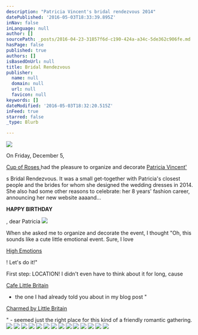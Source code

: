 ```yaml
---
description: "Patricia Vincent's bridal rendezvous 2014"
datePublished: '2016-05-03T18:33:39.895Z'
inNav: false
inLanguage: null
author: []
sourcePath: _posts/2016-04-23-31857f6d-c190-424a-a34c-5de362c906fe.md
hasPage: false
published: true
authors: []
isBasedOnUrl: null
title: Bridal Rendezvous
publisher:
  name: null
  domain: null
  url: null
  favicon: null
keywords: []
dateModified: '2016-05-03T18:32:20.515Z'
inFeed: true
starred: false
_type: Blurb

---
```

![](https://the-grid-user-content.s3-us-west-2.amazonaws.com/496986d4-b8f5-4332-8510-6ce459c12b3f.jpg)

On Friday, December 5,

[Cup of Roses ][0]had the pleasure to organize and decorate [Patricia Vincent'][1]

s Bridal Rendezvous. It was a small get-together with Patricia's closest people and the brides for whom she designed the wedding dresses in 2014\. She also had some other reasons to celebrate: her 8 years' fashion career, announcing her new website aaaand...

**HAPPY BIRTHDAY**

, dear Patricia
![](https://the-grid-user-content.s3-us-west-2.amazonaws.com/55691453-7494-46ef-81da-70ddd50b5801.jpg)

When she asked me to organize and decorate the event, I thought "Oh, this sounds like a cute little emotional event. Sure, I love

[High Emotions][2]

! Let's do it!"

First step: LOCATION! I didn't even have to think about it for long, cause

[Cafe Little Britain][3]

- the one I had already told you about in my blog post "

[Charmed by Little Britain][4]

" - seemed just the right place for this kind of a friendly romantic gathering.
![](https://the-grid-user-content.s3-us-west-2.amazonaws.com/3b8498e8-ccda-4601-a733-d5b89f038c78.jpg)
![](https://the-grid-user-content.s3-us-west-2.amazonaws.com/d3f1f882-8744-49eb-97d1-9636ff51fe98.jpg)
![](https://the-grid-user-content.s3-us-west-2.amazonaws.com/35177fb8-4a3a-4218-92ba-0d110578e397.jpg)
![](https://the-grid-user-content.s3-us-west-2.amazonaws.com/6df3fb75-ca60-4041-9d16-234205ed14eb.jpg)
![](https://the-grid-user-content.s3-us-west-2.amazonaws.com/76e86b55-633a-494a-ab11-4c2efc5d2823.jpg)
![](https://the-grid-user-content.s3-us-west-2.amazonaws.com/8a942231-c29b-41be-9c19-9a0395ec9ee4.jpg)
![](https://the-grid-user-content.s3-us-west-2.amazonaws.com/162a1412-86d6-49c8-804e-d9e2c9928b79.jpg)
![](https://the-grid-user-content.s3-us-west-2.amazonaws.com/8c1bbd53-b1d7-4696-842f-9285e77f3fc6.jpg)
![](https://the-grid-user-content.s3-us-west-2.amazonaws.com/a69797ce-3f85-4f1f-a274-4c08738c707b.jpg)
![](https://the-grid-user-content.s3-us-west-2.amazonaws.com/b223ec3c-5638-43f7-ae41-1b5920fb0f9a.jpg)
![](https://the-grid-user-content.s3-us-west-2.amazonaws.com/8b80d923-ef58-47ec-88bd-48dabf2efb6d.jpg)
![](https://the-grid-user-content.s3-us-west-2.amazonaws.com/2bdf8554-9e1a-4a6b-b703-2fea34aae775.jpg)
![](https://the-grid-user-content.s3-us-west-2.amazonaws.com/182509fc-2cf3-49bc-9f87-74c805ccca4f.jpg)
![](https://the-grid-user-content.s3-us-west-2.amazonaws.com/f787f903-0dd6-4afe-b2d4-c5ba63eaa89d.jpg)

[0]: http://www.facebook.com/cupofroses
[1]: http://www.patriciavincent.com/
[2]: http://www.highemotionweddings.com/
[3]: http://www.little-britain.at/
[4]: http://www.cupofroses.com/blog/little-britain